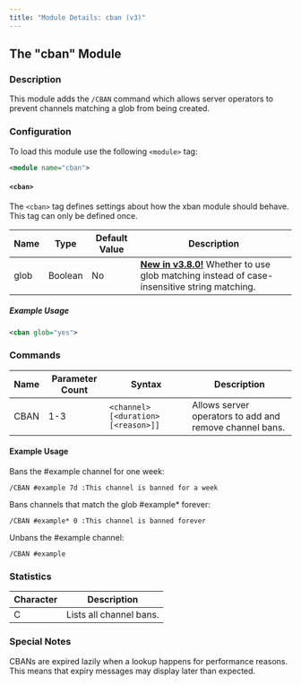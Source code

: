 ```yaml
---
title: "Module Details: cban (v3)"
---
```


## The "cban" Module

### Description

This module adds the `/CBAN` command which allows server operators to prevent channels matching a glob from being created.

### Configuration

To load this module use the following `<module>` tag:

```xml
<module name="cban">
```

#### `<cban>`

The `<cban>` tag defines settings about how the xban module should behave. This tag can only be defined once.

Name | Type    | Default Value | Description
---- | ------- | ------------- | -----------
glob | Boolean | No            | [**New in v3.8.0!**](/3/change-log/#inspircd-380) Whether to use glob matching instead of case-insensitive string matching.

##### Example Usage

```xml
<cban glob="yes">
```

### Commands

Name | Parameter Count | Syntax                              | Description
---- | --------------- | ----------------------------------- | -----------
CBAN | 1-3             | `<channel> [<duration> [<reason>]]` | Allows server operators to add and remove channel bans.

#### Example Usage

Bans the #example channel for one week:

```plaintext
/CBAN #example 7d :This channel is banned for a week
```

Bans channels that match the glob #example* forever:

```plaintext
/CBAN #example* 0 :This channel is banned forever
```

Unbans the #example channel:

```plaintext
/CBAN #example
```

### Statistics

Character | Description
--------- | -----------
C         | Lists all channel bans.

### Special Notes

CBANs are expired lazily when a lookup happens for performance reasons. This means that expiry messages may display later than expected.
